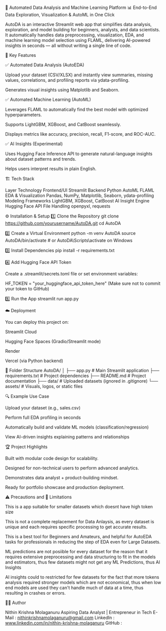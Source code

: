 🚀 Automated Data Analysis and Machine Learning Platform
📊 End-to-End Data Exploration, Visualization & AutoML in One Click

AutoDA is an interactive Streamlit web app that simplifies data analysis, exploration, and model building for beginners, analysts, and data scientists.
It automatically handles data preprocessing, visualization, EDA, and machine learning model selection using FLAML, delivering AI-powered insights in seconds — all without writing a single line of code.

🧠 Key Features

✅ Automated Data Analysis (AutoEDA)

Upload your dataset (CSV/XLSX) and instantly view summaries, missing values, correlations, and profiling reports via ydata-profiling.

Generates visual insights using Matplotlib and Seaborn.

✅ Automated Machine Learning (AutoML)

Leverages FLAML to automatically find the best model with optimized hyperparameters.

Supports LightGBM, XGBoost, and CatBoost seamlessly.

Displays metrics like accuracy, precision, recall, F1-score, and ROC-AUC.

✅ AI Insights (Experimental)

Uses Hugging Face Inference API to generate natural-language insights about dataset patterns and trends.

Helps users interpret results in plain English.



🏗️ Tech Stack

Layer	Technology
Frontend/UI	Streamlit
Backend	Python
AutoML	FLAML
EDA & Visualization	Pandas, NumPy, Matplotlib, Seaborn, ydata-profiling
Modeling Frameworks	LightGBM, XGBoost, CatBoost
AI Insight Engine	Hugging Face API
File Handling	openpyxl, requests

⚙️ Installation & Setup
1️⃣ Clone the Repository
git clone https://github.com/yourusername/AutoDA.git
cd AutoDA

2️⃣ Create a Virtual Environment
python -m venv AutoDA
source AutoDA/bin/activate  # or AutoDA\Scripts\activate on Windows

3️⃣ Install Dependencies
pip install -r requirements.txt

4️⃣ Add Hugging Face API Token

Create a .streamlit/secrets.toml file or set environment variables:

HF_TOKEN = "your_huggingface_api_token_here"
(Make sure not to commit your token to GitHub)

5️⃣ Run the App
streamlit run app.py


☁️ Deployment

You can deploy this project on:

Streamlit Cloud

Hugging Face Spaces (Gradio/Streamlit mode)

Render

Vercel (via Python backend)


🧩 Folder Structure
AutoDA/
│
├── app.py                # Main Streamlit application
├── requirements.txt      # Project dependencies
├── README.md             # Project documentation
├── data/                 # Uploaded datasets (ignored in .gitignore)
└── assets/               # Visuals, logos, or static files



🔍 Example Use Case

Upload your dataset (e.g., sales.csv)

Perform full EDA profiling in seconds

Automatically build and validate ML models (classification/regression)

View AI-driven insights explaining patterns and relationships



🏆 Project Highlights

Built with modular code design for scalability.

Designed for non-technical users to perform advanced analytics.

Demonstrates data analyst + product-building mindset.

Ready for portfolio showcase and production deployment.



⚠️ Precautions and 🚧 Limitations

This is a app suitable for smaller datasets which doesnt have high token size

This is not a complete replacement for Data Anlaysis, as every dataset is unique and each requires specific processing to get accurate results.

This is a best tool for Beginners and Amateurs, and helpful for AutoEDA tasks for professionals in reducing the step of EDA even for Large Datasets.

ML predictions are not posiible for every dataset for the reason that it requires extensive preprocessing and data structuring to fit in the models and estimators, thus few datasets might not get any ML Predictions, thus AI Insights

AI insights could to restricted for few datasets for the fact that more tokens analysis required stronger models which are not economical, thus when low end models are used they can't handle much of data at a time, thus resulting in crashes or errors.



👨‍💻 Author

Nithin Krishna Molaganuru
Aspiring Data Analyst | Entrepreneur in Tech
E-Mail : nithinkrishnamolaganuru@gmail.com
LinkedIn : www.linkedin.com/in/nithin-krishna-molaganuru
GitHub : 
